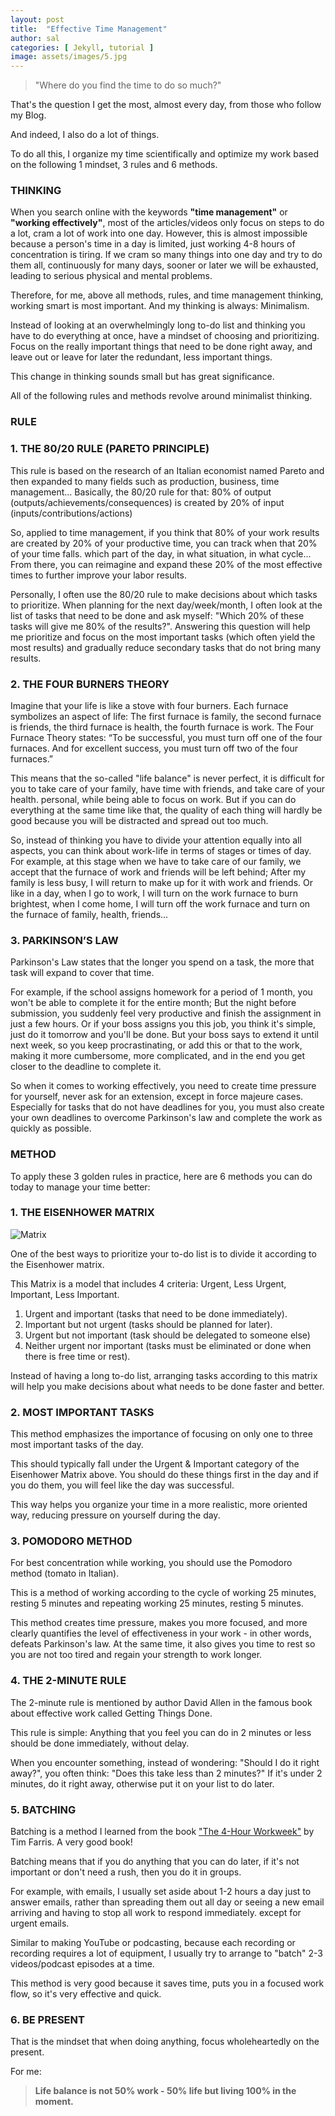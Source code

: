 ```yaml
---
layout: post
title:  "Effective Time Management"
author: sal
categories: [ Jekyll, tutorial ]
image: assets/images/5.jpg
---
```


> "Where do you find the time to do so much?"

That's the question I get the most, almost every day, from those who follow my Blog.

And indeed, I also do a lot of things.

To do all this, I organize my time scientifically and optimize my work based on the following 1 mindset, 3 rules and 6 methods.

### THINKING

When you search online with the keywords **"time management"** or **"working effectively"**, most of the articles/videos only focus on steps to do a lot, cram a lot of work into one day. However, this is almost impossible because a person's time in a day is limited, just working 4-8 hours of concentration is tiring. If we cram so many things into one day and try to do them all, continuously for many days, sooner or later we will be exhausted, leading to serious physical and mental problems.

Therefore, for me, above all methods, rules, and time management thinking, working smart is most important. And my thinking is always: Minimalism.

Instead of looking at an overwhelmingly long to-do list and thinking you have to do everything at once, have a mindset of choosing and prioritizing. Focus on the really important things that need to be done right away, and leave out or leave for later the redundant, less important things.

This change in thinking sounds small but has great significance.

All of the following rules and methods revolve around minimalist thinking.

### RULE

### 1. THE 80/20 RULE (PARETO PRINCIPLE)

This rule is based on the research of an Italian economist named Pareto and then expanded to many fields such as production, business, time management... Basically, the 80/20 rule for that: 80% of output (outputs/achievements/consequences) is created by 20% of input (inputs/contributions/actions)

So, applied to time management, if you think that 80% of your work results are created by 20% of your productive time, you can track when that 20% of your time falls. which part of the day, in what situation, in what cycle... From there, you can reimagine and expand these 20% of the most effective times to further improve your labor results.

Personally, I often use the 80/20 rule to make decisions about which tasks to prioritize. When planning for the next day/week/month, I often look at the list of tasks that need to be done and ask myself: "Which 20% of these tasks will give me 80% of the results?". Answering this question will help me prioritize and focus on the most important tasks (which often yield the most results) and gradually reduce secondary tasks that do not bring many results.

### 2. THE FOUR BURNERS THEORY

Imagine that your life is like a stove with four burners. Each furnace symbolizes an aspect of life: The first furnace is family, the second furnace is friends, the third furnace is health, the fourth furnace is work. The Four Furnace Theory states: “To be successful, you must turn off one of the four furnaces. And for excellent success, you must turn off two of the four furnaces.”

This means that the so-called "life balance" is never perfect, it is difficult for you to take care of your family, have time with friends, and take care of your health. personal, while being able to focus on work. But if you can do everything at the same time like that, the quality of each thing will hardly be good because you will be distracted and spread out too much.

So, instead of thinking you have to divide your attention equally into all aspects, you can think about work-life in terms of stages or times of day. For example, at this stage when we have to take care of our family, we accept that the furnace of work and friends will be left behind; After my family is less busy, I will return to make up for it with work and friends. Or like in a day, when I go to work, I will turn on the work furnace to burn brightest, when I come home, I will turn off the work furnace and turn on the furnace of family, health, friends...

### 3. PARKINSON’S LAW

Parkinson's Law states that the longer you spend on a task, the more that task will expand to cover that time.

For example, if the school assigns homework for a period of 1 month, you won't be able to complete it for the entire month; But the night before submission, you suddenly feel very productive and finish the assignment in just a few hours. Or if your boss assigns you this job, you think it's simple, just do it tomorrow and you'll be done. But your boss says to extend it until next week, so you keep procrastinating, or add this or that to the work, making it more cumbersome, more complicated, and in the end you get closer to the deadline to complete it.

So when it comes to working effectively, you need to create time pressure for yourself, never ask for an extension, except in force majeure cases. Especially for tasks that do not have deadlines for you, you must also create your own deadlines to overcome Parkinson's law and complete the work as quickly as possible.

### METHOD

To apply these 3 golden rules in practice, here are 6 methods you can do today to manage your time better:

### 1. THE EISENHOWER MATRIX

![Matrix](//images/matrix.webp#center "Matrix")

One of the best ways to prioritize your to-do list is to divide it according to the Eisenhower matrix.

This Matrix is a model that includes 4 criteria: Urgent, Less Urgent, Important, Less Important.

1. Urgent and important (tasks that need to be done immediately).
2. Important but not urgent (tasks should be planned for later).
3. Urgent but not important (task should be delegated to someone else)
4. Neither urgent nor important (tasks must be eliminated or done when there is free time or rest).

Instead of having a long to-do list, arranging tasks according to this matrix will help you make decisions about what needs to be done faster and better.

### 2. MOST IMPORTANT TASKS

This method emphasizes the importance of focusing on only one to three most important tasks of the day.

This should typically fall under the Urgent & Important category of the Eisenhower Matrix above. You should do these things first in the day and if you do them, you will feel like the day was successful.

This way helps you organize your time in a more realistic, more oriented way, reducing pressure on yourself during the day.

### 3. POMODORO METHOD

For best concentration while working, you should use the Pomodoro method (tomato in Italian).

This is a method of working according to the cycle of working 25 minutes, resting 5 minutes and repeating working 25 minutes, resting 5 minutes.

This method creates time pressure, makes you more focused, and more clearly quantifies the level of effectiveness in your work - in other words, defeats Parkinson's law. At the same time, it also gives you time to rest so you are not too tired and regain your strength to work longer.

### 4. THE 2-MINUTE RULE

The 2-minute rule is mentioned by author David Allen in the famous book about effective work called Getting Things Done.

This rule is simple: Anything that you feel you can do in 2 minutes or less should be done immediately, without delay.

When you encounter something, instead of wondering: "Should I do it right away?", you often think: "Does this take less than 2 minutes?" If it's under 2 minutes, do it right away, otherwise put it on your list to do later.

### 5. BATCHING

Batching is a method I learned from the book ["The 4-Hour Workweek"](https://amzn.to/44N99lL) by Tim Farris. A very good book!

Batching means that if you do anything that you can do later, if it's not important or don't need a rush, then you do it in groups.

For example, with emails, I usually set aside about 1-2 hours a day just to answer emails, rather than spreading them out all day or seeing a new email arriving and having to stop all work to respond immediately.
except for urgent emails.

Similar to making YouTube or podcasting, because each recording or recording requires a lot of equipment, I usually try to arrange to "batch" 2-3 videos/podcast episodes at a time.

This method is very good because it saves time, puts you in a focused work flow, so it's very effective and quick.

### 6. BE PRESENT

That is the mindset that when doing anything, focus wholeheartedly on the present.

For me: 

> **Life balance is not 50% work - 50% life but living 100% in the moment.**

